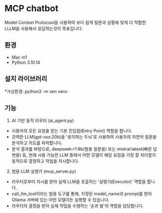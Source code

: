 # MCP chatbot
Model Context Protocool을 사용하여 보다 쉽게 질문과 상황에 맞게 더 적합한 LLLM을 사용해서 응답하는것이 목표입니다.

## 환경
- Mac m1
- Python 3.10.14

## 설치 라이브러리
*가상환경: python3 -m ven venv


## 기능
1. AI 기반 동적 라우터 (ai_agent.py)

* 사용자의 모든 요청을 받는 기본 진입점(Entry Point) 역할을 합니다.
* 강력한 LLM(gpt-oss:20b)을 '생각하는 두뇌'로 사용하여 사용자의 자연어 질문을 분석하고 의도를 파악합니다.
* 분석 결과를 바탕으로, deepseek-r1:8b(범용 질문용) 또는 mistral:latest(빠른 답변용) 등, 현재 사용 가능한 LLM 중에서 어떤 모델이 해당 요청을 가장 잘 처리할지 동적으로 결정하고 작업을 지시합니다.

2. 범용 LLM 실행기 (mcp_server.py)

* 라우터로부터 지시를 받아 실제 LLM을 호출하는 '실행기(Executor)' 역할을 합니다.
* call_llm_tool이라는 범용 도구를 통해, 지정된 model_name과 prompt를 받아 Ollama 서버에 있는 어떤 모델이든 실행할 수 있습니다.
* 라우터의 결정을 받아 실제 작업을 수행하는 '손과 발'의 역할을 담당합니다.

